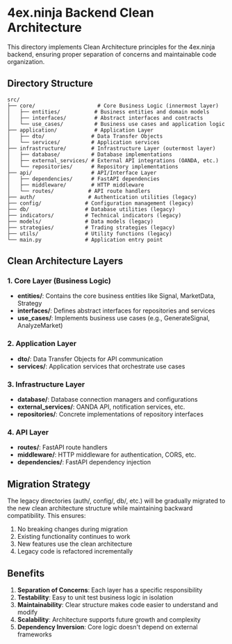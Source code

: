 # 4ex.ninja Backend Clean Architecture

This directory implements Clean Architecture principles for the 4ex.ninja backend, ensuring proper separation of concerns and maintainable code organization.

## Directory Structure

```
src/
├── core/                    # Core Business Logic (innermost layer)
│   ├── entities/           # Business entities and domain models
│   ├── interfaces/         # Abstract interfaces and contracts
│   └── use_cases/          # Business use cases and application logic
├── application/            # Application Layer
│   ├── dto/               # Data Transfer Objects
│   └── services/          # Application services
├── infrastructure/        # Infrastructure Layer (outermost layer)
│   ├── database/          # Database implementations
│   ├── external_services/ # External API integrations (OANDA, etc.)
│   └── repositories/      # Repository implementations
├── api/                   # API/Interface Layer
│   ├── dependencies/      # FastAPI dependencies
│   ├── middleware/        # HTTP middleware
│   └── routes/           # API route handlers
├── auth/                 # Authentication utilities (legacy)
├── config/              # Configuration management (legacy)
├── db/                  # Database utilities (legacy)
├── indicators/          # Technical indicators (legacy)
├── models/              # Data models (legacy)
├── strategies/          # Trading strategies (legacy)
├── utils/               # Utility functions (legacy)
└── main.py              # Application entry point
```

## Clean Architecture Layers

### 1. Core Layer (Business Logic)
- **entities/**: Contains the core business entities like Signal, MarketData, Strategy
- **interfaces/**: Defines abstract interfaces for repositories and services
- **use_cases/**: Implements business use cases (e.g., GenerateSignal, AnalyzeMarket)

### 2. Application Layer
- **dto/**: Data Transfer Objects for API communication
- **services/**: Application services that orchestrate use cases

### 3. Infrastructure Layer
- **database/**: Database connection managers and configurations
- **external_services/**: OANDA API, notification services, etc.
- **repositories/**: Concrete implementations of repository interfaces

### 4. API Layer
- **routes/**: FastAPI route handlers
- **middleware/**: HTTP middleware for authentication, CORS, etc.
- **dependencies/**: FastAPI dependency injection

## Migration Strategy

The legacy directories (auth/, config/, db/, etc.) will be gradually migrated to the new clean architecture structure while maintaining backward compatibility. This ensures:

1. No breaking changes during migration
2. Existing functionality continues to work
3. New features use the clean architecture
4. Legacy code is refactored incrementally

## Benefits

1. **Separation of Concerns**: Each layer has a specific responsibility
2. **Testability**: Easy to unit test business logic in isolation
3. **Maintainability**: Clear structure makes code easier to understand and modify
4. **Scalability**: Architecture supports future growth and complexity
5. **Dependency Inversion**: Core logic doesn't depend on external frameworks
